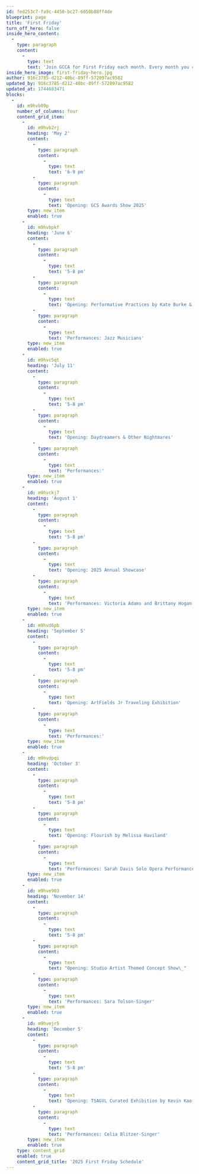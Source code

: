 ```yaml
---
id: fed253c7-fa9c-4450-bc27-6050b88ff4de
blueprint: page
title: 'First Friday'
turn_off_hero: false
inside_hero_content:
  -
    type: paragraph
    content:
      -
        type: text
        text: 'Join GCCA for First Friday each month. Every month you can enjoy new gallery exhibitions, studio artists, performing arts series, demos, and more. It is free to attend and open to all ages. After you’ve visited, hop over to other open galleries and restaurants in the West Village or Downtown Greenville!'
inside_hero_image: first-friday-hero.jpg
author: 916c3785-d212-40bc-89ff-572097ac9582
updated_by: 916c3785-d212-40bc-89ff-572097ac9582
updated_at: 1744683471
blocks:
  -
    id: m9hvb09p
    number_of_columns: four
    content_grid_item:
      -
        id: m9hvb2rj
        heading: 'May 2'
        content:
          -
            type: paragraph
            content:
              -
                type: text
                text: '6-9 pm'
          -
            type: paragraph
            content:
              -
                type: text
                text: 'Opening: GCS Awards Show 2025'
        type: new_item
        enabled: true
      -
        id: m9hvbpkf
        heading: 'June 6'
        content:
          -
            type: paragraph
            content:
              -
                type: text
                text: '5-8 pm'
          -
            type: paragraph
            content:
              -
                type: text
                text: 'Opening: Performative Practices by Kate Burke & Jessica Swank'
          -
            type: paragraph
            content:
              -
                type: text
                text: 'Performances: Jazz Musicians'
        type: new_item
        enabled: true
      -
        id: m9hvc5qt
        heading: 'July 11'
        content:
          -
            type: paragraph
            content:
              -
                type: text
                text: '5-8 pm'
          -
            type: paragraph
            content:
              -
                type: text
                text: 'Opening: Daydreamers & Other Nightmares'
          -
            type: paragraph
            content:
              -
                type: text
                text: 'Performances:'
        type: new_item
        enabled: true
      -
        id: m9hvckj7
        heading: 'August 1'
        content:
          -
            type: paragraph
            content:
              -
                type: text
                text: '5-8 pm'
          -
            type: paragraph
            content:
              -
                type: text
                text: 'Opening: 2025 Annual Showcase'
          -
            type: paragraph
            content:
              -
                type: text
                text: 'Performances: Victoria Adams and Brittany Hogan Alomar Voice Studios'
        type: new_item
        enabled: true
      -
        id: m9hvd6pb
        heading: 'September 5'
        content:
          -
            type: paragraph
            content:
              -
                type: text
                text: '5-8 pm'
          -
            type: paragraph
            content:
              -
                type: text
                text: 'Opening: ArtFields Jr Traveling Exhibition'
          -
            type: paragraph
            content:
              -
                type: text
                text: 'Performances:'
        type: new_item
        enabled: true
      -
        id: m9hvdpqi
        heading: 'October 3'
        content:
          -
            type: paragraph
            content:
              -
                type: text
                text: '5-8 pm'
          -
            type: paragraph
            content:
              -
                type: text
                text: 'Opening: Flourish by Melissa Haviland'
          -
            type: paragraph
            content:
              -
                type: text
                text: 'Performances: Sarah Davis Solo Opera Performance'
        type: new_item
        enabled: true
      -
        id: m9hve903
        heading: 'November 14'
        content:
          -
            type: paragraph
            content:
              -
                type: text
                text: '5-8 pm'
          -
            type: paragraph
            content:
              -
                type: text
                text: "Opening: Studio Artist Themed Concept Show\_"
          -
            type: paragraph
            content:
              -
                type: text
                text: 'Performances: Sara Tolson-Singer'
        type: new_item
        enabled: true
      -
        id: m9hvejr5
        heading: 'December 5'
        content:
          -
            type: paragraph
            content:
              -
                type: text
                text: '5-8 pm'
          -
            type: paragraph
            content:
              -
                type: text
                text: 'Opening: TSAGVL Curated Exhibition by Kevin Kao'
          -
            type: paragraph
            content:
              -
                type: text
                text: 'Performances: Celia Blitzer-Singer'
        type: new_item
        enabled: true
    type: content_grid
    enabled: true
    content_grid_title: '2025 First Friday Schedule'
---
```

